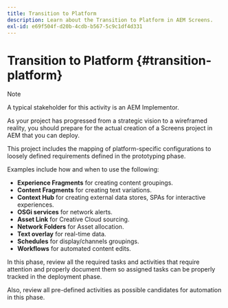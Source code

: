```yaml
---
title: Transition to Platform
description: Learn about the Transition to Platform in AEM Screens.
exl-id: e69f504f-d20b-4cdb-b567-5c9c1df4d331
---
```

# Transition to Platform {#transition-platform}

>[!NOTE]
>
>A typical stakeholder for this activity is an AEM Implementor.

As your project has progressed from a strategic vision to a wireframed reality, you should prepare for the actual creation of a Screens project in AEM that you can deploy.

This project includes the mapping of platform-specific configurations to loosely defined requirements defined in the prototyping phase.

Examples include how and when to use the following:

* **Experience Fragments** for creating content groupings.
* **Content Fragments** for creating text variations.
* **Context Hub** for creating external data stores, SPAs for interactive experiences.
* **OSGi services** for network alerts.
* **Asset Link** for Creative Cloud sourcing.
* **Network Folders** for Asset allocation.
* **Text overlay** for real-time data.
* **Schedules** for display/channels groupings.
* **Workflows** for automated content edits.

In this phase, review all the required tasks and activities that require attention and properly document them so assigned tasks can be properly tracked in the deployment phase.

Also, review all pre-defined activities as possible candidates for automation in this phase.
